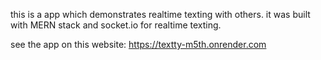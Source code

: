 this is a app which demonstrates realtime texting with others. it was built with MERN stack and socket.io for realtime texting.

see the app on this website:
https://textty-m5th.onrender.com
